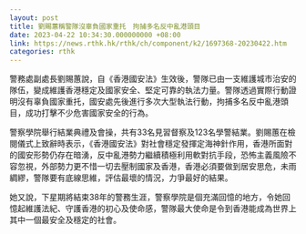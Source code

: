 ```yaml
---
layout: post
title: 劉賜蕙稱警隊沒辜負國家重托　拘捕多名反中亂港頭目
date: 2023-04-22 10:34:30.000000000 +08:00
link: https://news.rthk.hk/rthk/ch/component/k2/1697368-20230422.htm
categories: rthk
---
```


警務處副處長劉賜蕙說，自《香港國安法》生效後，警隊已由一支維護城市治安的隊伍，變成維護香港穩定及國家安全、堅定可靠的執法力量。警隊透過實際行動證明沒有辜負國家重托，國安處先後進行多次大型執法行動，拘捕多名反中亂港頭目，成功打擊不少危害國家安全的行為。

警察學院舉行結業典禮及會操，共有33名見習督察及123名學警結業。劉賜蕙在檢閱儀式上致辭時表示，《香港國安法》對社會穩定發揮定海神針作用，香港所面對的國安形勢仍存在暗湧，反中亂港勢力繼續積極利用軟對抗手段，恐怖主義風險不容忽視，外部勢力更不惜一切去壓制國家及香港，香港必須要做到居安思危，未雨綢繆，警隊要有底線思維，評估最壞的情況，力爭最好的結果。

她又說，下星期將結束38年的警務生涯，警察學院是個充滿回憶的地方，令她回憶起維護法紀、守護香港的初心及使命感，警隊最大使命是令到香港能成為世界上其中一個最安全及穩定的社會。
